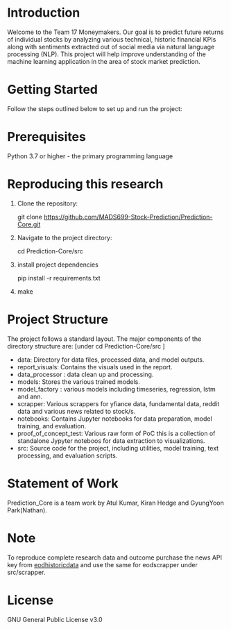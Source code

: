 # Introduction

Welcome to the Team 17 Moneymakers. Our goal is to predict future returns of individual stocks by analyzing various technical, historic financial KPIs along with sentiments extracted out of social media via natural language processing (NLP). This project will help improve understanding of the machine learning application in the area of stock market prediction.

# Getting Started

Follow the steps outlined below to set up and run the project:

# Prerequisites

Python 3.7 or higher - the primary programming language

# Reproducing this research

1. Clone the repository:

    git clone https://github.com/MADS699-Stock-Prediction/Prediction-Core.git

2. Navigate to the project directory:
   
    cd Prediction-Core/src

4. install project dependencies

    pip install -r requirements.txt

5. make

# Project Structure
The project follows a standard layout. The major components of the directory structure are:
[under cd Prediction-Core/src  ] 

- data: Directory for data files, processed data, and model outputs.
- report_visuals: Contains the visuals used in the report. 
- data_processor : data clean up and processing. 
- models: Stores the various trained models.
- model_factory : various models including timeseries, regression, lstm and ann.
- scrapper: Various scrappers for yfiance data, fundamental data, reddit data and various news related to stock/s.
- notebooks: Contains Jupyter notebooks for data preparation, model training, and evaluation.
- proof_of_concept_test: Various raw form of PoC this is a collection of standalone Jypyter noteboos for data extraction to visualizations.
- src: Source code for the project, including utilities, model training, text processing, and evaluation scripts.

# Statement of Work
Prediction_Core is a team work by Atul Kumar, Kiran Hedge and GyungYoon Park(Nathan).
# Note
To reproduce complete research data and outcome purchase the news API key from [eodhistoricdata](https://eodhd.com/) 
and use the same for eodscrapper under src/scrapper.

# License

GNU General Public License v3.0

